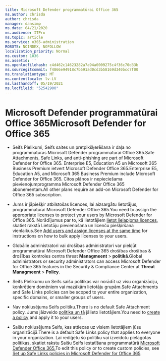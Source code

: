 ```yaml
---
title: Microsoft Defender programmatūrai Office 365
ms.author: chrisda
author: chrisda
manager: dansimp
ms.date: 04/21/2020
ms.audience: ITPro
ms.topic: article
ms.service: o365-administration
ROBOTS: NOINDEX, NOFOLLOW
localization_priority: Normal
ms.custom: 1036
ms.assetid: ''
ms.openlocfilehash: c4d462c14623282a7a94a0009275c4f36c70d33b
ms.sourcegitcommit: f4866e94918c7b591ad0cd3b58169d340bcc7f00
ms.translationtype: MT
ms.contentlocale: lv-LV
ms.lasthandoff: 05/19/2021
ms.locfileid: "52542900"
---
```

# <a name="microsoft-defender-for-office-365"></a><span data-ttu-id="3c14e-102">Microsoft Defender programmatūrai Office 365</span><span class="sxs-lookup"><span data-stu-id="3c14e-102">Microsoft Defender for Office 365</span></span>

- <span data-ttu-id="3c14e-103">Seifs Pielikumi, Seifs saites un pretpikšķerēšana ir daļa no programmatūras Microsoft Defender programmatūrai Office 365.</span><span class="sxs-lookup"><span data-stu-id="3c14e-103">Safe Attachments, Safe Links, and anti-phishing are part of Microsoft Defender for Office 365.</span></span> <span data-ttu-id="3c14e-104">Enterprise E5, Education A5 un Microsoft 365 Business Premium ietvert Microsoft Defender Office 365.</span><span class="sxs-lookup"><span data-stu-id="3c14e-104">Enterprise E5, Education A5, and Microsoft 365 Business Premium include Microsoft Defender for Office 365.</span></span> <span data-ttu-id="3c14e-105">Citos plānos ir nepieciešama pievienojumprogramma Microsoft Defender Office 365 abonementam.</span><span class="sxs-lookup"><span data-stu-id="3c14e-105">All other plans require an add-on Microsoft Defender for Office 365 subscription.</span></span>

- <span data-ttu-id="3c14e-106">Jums ir jāpiešķir atbilstošas licences, lai aizsargātu lietotājus, programmatūrai Microsoft Defender Office 365.</span><span class="sxs-lookup"><span data-stu-id="3c14e-106">You need to assign the appropriate licenses to protect your users by Microsoft Defender for Office 365.</span></span> <span data-ttu-id="3c14e-107">Norādījumus par to, kā lietotājiem [lietot lielapjoma licences,](/microsoft-365/admin/add-users/add-users) skatiet rakstā Lietotāju pievienošana un licenču piešķiršana vienlaikus.</span><span class="sxs-lookup"><span data-stu-id="3c14e-107">See [Add users and assign licenses at the same time](/microsoft-365/admin/add-users/add-users) for instructions on how to bulk apply licenses to your users.</span></span>

- <span data-ttu-id="3c14e-108">Globālie administratori vai drošības administratori var piekļūt programmatūrai Microsoft Defender Office 365 drošības drošības & drošības kontroles centra threat **Managmeent** \> **politikā**.</span><span class="sxs-lookup"><span data-stu-id="3c14e-108">Global administrators or security administrators can access Microsoft Defender for Office 365 features in the Security & Compliance Center at **Threat Managmeent** \> **Policy**.</span></span>

- <span data-ttu-id="3c14e-109">Seifs Pielikumu un Seifs saišu politikas var norādīt uz visu organizāciju, konkrētiem domēniem vai mazākām lietotāju grupām.</span><span class="sxs-lookup"><span data-stu-id="3c14e-109">Safe Attachments and Safe Links policies can be scoped to your entire organization, specific domains, or smaller groups of users.</span></span>

- <span data-ttu-id="3c14e-110">Nav noklusējuma Seifs politiku.</span><span class="sxs-lookup"><span data-stu-id="3c14e-110">There is no default  Safe Attachment policy.</span></span> <span data-ttu-id="3c14e-111">Jums jāizveido [politika un tā](/microsoft-365/security/office-365-security/set-up-atp-safe-attachments-policies) jālieto lietotājiem.</span><span class="sxs-lookup"><span data-stu-id="3c14e-111">You need to [create a policy](/microsoft-365/security/office-365-security/set-up-atp-safe-attachments-policies) and apply it to your users.</span></span>

- <span data-ttu-id="3c14e-112">Saišu noklusējuma Seifs, kas attiecas uz visiem lietotājiem jūsu organizācijā.</span><span class="sxs-lookup"><span data-stu-id="3c14e-112">There is a default Safe Links policy that applies to everyone in your organization.</span></span> <span data-ttu-id="3c14e-113">Lai rediģētu šo politiku vai izveidotu pielāgotas politikas, skatiet rakstu Saišu Seifs iestatīšana programmatūrā [Microsoft Defender Office 365.](/microsoft-365/security/office-365-security/set-up-atp-safe-links-policies)</span><span class="sxs-lookup"><span data-stu-id="3c14e-113">To edit this policy or to create custom policies, see [Set up Safe Links policies in Microsoft Defender for Office 365](/microsoft-365/security/office-365-security/set-up-atp-safe-links-policies).</span></span>
